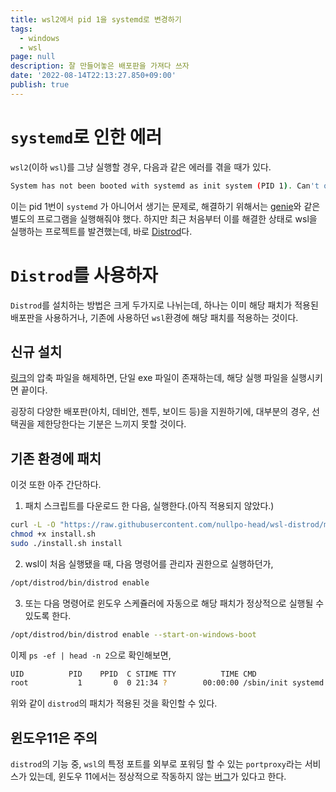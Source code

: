 ```yaml
---
title: wsl2에서 pid 1을 systemd로 변경하기
tags:
  - windows
  - wsl
page: null
description: 잘 만들어놓은 배포판을 가져다 쓰자
date: '2022-08-14T22:13:27.850+09:00'
publish: true
---
```


# `systemd`로 인한 에러
`wsl2`(이하 `wsl`)를 그냥 실행할 경우, 다음과 같은 에러를 겪을 때가 있다.
```bash
System has not been booted with systemd as init system (PID 1). Can't operate.
```

이는 pid 1번이 `systemd` 가 아니어서 생기는 문제로, 해결하기 위해서는 [genie](https://github.com/arkane-systems/genie)와 같은 별도의 프로그램을 실행해줘야 했다. 하지만 최근 처음부터 이를 해결한 상태로 wsl을 실행하는 프로젝트를 발견했는데, 바로 [Distrod](https://github.com/nullpo-head/wsl-distrod)다.

# `Distrod`를 사용하자
`Distrod`를 설치하는 방법은 크게 두가지로 나뉘는데,
하나는 이미 해당 패치가 적용된 배포판을 사용하거나,
기존에 사용하던 `wsl`환경에 해당 패치를 적용하는 것이다.

## 신규 설치
[링크](https://github.com/nullpo-head/wsl-distrod/releases/latest/download/distrod_wsl_launcher-x86_64.zip)의 압축 파일을 해제하면, 단일 exe 파일이 존재하는데, 해당 실행 파일을 실행시키면 끝이다.

굉장히 다양한 배포판(아치, 데비안, 젠투, 보이드 등)을 지원하기에, 대부분의 경우, 선택권을 제한당한다는 기분은 느끼지 못할 것이다.

## 기존 환경에 패치
이것 또한 아주 간단하다. 
1. 패치 스크립트를 다운로드 한 다음, 실행한다.(아직 적용되지 않았다.)
```bash
curl -L -O "https://raw.githubusercontent.com/nullpo-head/wsl-distrod/main/install.sh"
chmod +x install.sh
sudo ./install.sh install
```

2. wsl이 처음 실행됐을 때, 다음 명령어를 관리자 권한으로 실행하던가,
```bash
/opt/distrod/bin/distrod enable
```
3. 또는 다음 명령어로 윈도우 스케쥴러에 자동으로 해당 패치가 정상적으로 실행될 수 있도록 한다.
```bash
/opt/distrod/bin/distrod enable --start-on-windows-boot
```

이제 ```ps -ef | head -n 2```으로 확인해보면,
```bash
UID          PID    PPID  C STIME TTY          TIME CMD
root           1       0  0 21:34 ?        00:00:00 /sbin/init systemd.setenv=WSL_DISTRO_NAME=Distrod systemd.setenv=WSL_INTEROP=/run/WSL/11_interop systemd.setenv=WSLENV=WT_SESSION::WT_PROFILE_ID --unit=multi-user.target
```
위와 같이 `distrod`의 패치가 적용된 것을 확인할 수 있다.

## 윈도우11은 주의
`distrod`의 기능 중, `wsl`의 특정 포트를 외부로 포워딩 할 수 있는 `portproxy`라는 서비스가 있는데, 윈도우 11에서는 정상적으로 작동하지 않는 [버그](https://github.com/nullpo-head/wsl-distrod/blob/main/docs/references.md#know-bugs)가 있다고 한다.
